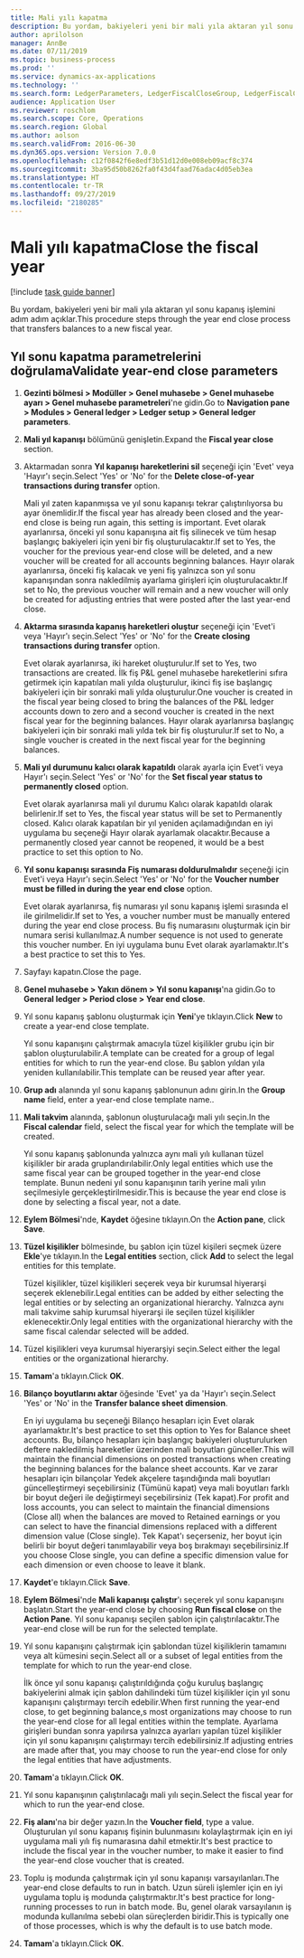 ```yaml
---
title: Mali yılı kapatma
description: Bu yordam, bakiyeleri yeni bir mali yıla aktaran yıl sonu kapanış işlemini adım adım açıklar.
author: aprilolson
manager: AnnBe
ms.date: 07/11/2019
ms.topic: business-process
ms.prod: ''
ms.service: dynamics-ax-applications
ms.technology: ''
ms.search.form: LedgerParameters, LedgerFiscalCloseGroup, LedgerFiscalCloseAddLedger, SysLookupMultiSelectGrid, LedgerFiscalCloseRunGroup
audience: Application User
ms.reviewer: roschlom
ms.search.scope: Core, Operations
ms.search.region: Global
ms.author: aolson
ms.search.validFrom: 2016-06-30
ms.dyn365.ops.version: Version 7.0.0
ms.openlocfilehash: c12f0842f6e8edf3b51d12d0e008eb09acf8c374
ms.sourcegitcommit: 3ba95d50b8262fa0f43d4faad76adac4d05eb3ea
ms.translationtype: HT
ms.contentlocale: tr-TR
ms.lasthandoff: 09/27/2019
ms.locfileid: "2180285"
---
```

# <a name="close-the-fiscal-year"></a><span data-ttu-id="7a865-103">Mali yılı kapatma</span><span class="sxs-lookup"><span data-stu-id="7a865-103">Close the fiscal year</span></span>

[!include [task guide banner](../../includes/task-guide-banner.md)]

<span data-ttu-id="7a865-104">Bu yordam, bakiyeleri yeni bir mali yıla aktaran yıl sonu kapanış işlemini adım adım açıklar.</span><span class="sxs-lookup"><span data-stu-id="7a865-104">This procedure steps through the year end close process that transfers balances to a new fiscal year.</span></span>


## <a name="validate-year-end-close-parameters"></a><span data-ttu-id="7a865-105">Yıl sonu kapatma parametrelerini doğrulama</span><span class="sxs-lookup"><span data-stu-id="7a865-105">Validate year-end close parameters</span></span>
1. <span data-ttu-id="7a865-106">**Gezinti bölmesi > Modüller > Genel muhasebe > Genel muhasebe ayarı > Genel muhasebe parametreleri**'ne gidin.</span><span class="sxs-lookup"><span data-stu-id="7a865-106">Go to **Navigation pane > Modules > General ledger > Ledger setup > General ledger parameters**.</span></span>
2. <span data-ttu-id="7a865-107">**Mali yıl kapanışı** bölümünü genişletin.</span><span class="sxs-lookup"><span data-stu-id="7a865-107">Expand the **Fiscal year close** section.</span></span>
3. <span data-ttu-id="7a865-108">Aktarmadan sonra **Yıl kapanışı hareketlerini sil** seçeneği için 'Evet' veya 'Hayır'ı seçin.</span><span class="sxs-lookup"><span data-stu-id="7a865-108">Select 'Yes' or 'No' for the **Delete close-of-year transactions during transfer** option.</span></span>
    
    <span data-ttu-id="7a865-109">Mali yıl zaten kapanmışsa ve yıl sonu kapanışı tekrar çalıştırılıyorsa bu ayar önemlidir.</span><span class="sxs-lookup"><span data-stu-id="7a865-109">If the fiscal year has already been closed and the year-end close is being run again, this setting is important.</span></span> <span data-ttu-id="7a865-110">Evet olarak ayarlanırsa, önceki yıl sonu kapanışına ait fiş silinecek ve tüm hesap başlangıç bakiyeleri için yeni bir fiş oluşturulacaktır.</span><span class="sxs-lookup"><span data-stu-id="7a865-110">If set to Yes, the voucher for the previous year-end close will be deleted, and a new voucher will be created for all accounts beginning balances.</span></span> <span data-ttu-id="7a865-111">Hayır olarak ayarlanırsa, önceki fiş kalacak ve yeni fiş yalnızca son yıl sonu kapanışından sonra nakledilmiş ayarlama girişleri için oluşturulacaktır.</span><span class="sxs-lookup"><span data-stu-id="7a865-111">If set to No, the previous voucher will remain and a new voucher will only be created for adjusting entries that were posted after the last year-end close.</span></span>

4. <span data-ttu-id="7a865-112">**Aktarma sırasında kapanış hareketleri oluştur** seçeneği için 'Evet'i veya 'Hayır'ı seçin.</span><span class="sxs-lookup"><span data-stu-id="7a865-112">Select 'Yes' or 'No' for the **Create closing transactions during transfer** option.</span></span>

    <span data-ttu-id="7a865-113">Evet olarak ayarlanırsa, iki hareket oluşturulur.</span><span class="sxs-lookup"><span data-stu-id="7a865-113">If set to Yes, two transactions are created.</span></span> <span data-ttu-id="7a865-114">İlk fiş P&L genel muhasebe hareketlerini sıfıra getirmek için kapatılan mali yılda oluşturulur, ikinci fiş ise başlangıç bakiyeleri için bir sonraki mali yılda oluşturulur.</span><span class="sxs-lookup"><span data-stu-id="7a865-114">One voucher is created in the fiscal year being closed to bring the balances of the P&L ledger accounts down to zero and a second voucher is created in the next fiscal year for the beginning balances.</span></span> <span data-ttu-id="7a865-115">Hayır olarak ayarlanırsa başlangıç bakiyeleri için bir sonraki mali yılda tek bir fiş oluşturulur.</span><span class="sxs-lookup"><span data-stu-id="7a865-115">If set to No, a single voucher is created in the next fiscal year for the beginning balances.</span></span>  

5. <span data-ttu-id="7a865-116">**Mali yıl durumunu kalıcı olarak kapatıldı** olarak ayarla için Evet'i veya Hayır'ı seçin.</span><span class="sxs-lookup"><span data-stu-id="7a865-116">Select 'Yes' or 'No' for the **Set fiscal year status to permanently closed** option.</span></span>

    <span data-ttu-id="7a865-117">Evet olarak ayarlanırsa mali yıl durumu Kalıcı olarak kapatıldı olarak belirlenir.</span><span class="sxs-lookup"><span data-stu-id="7a865-117">If set to Yes, the fiscal year status will be set to Permanently closed.</span></span>  <span data-ttu-id="7a865-118">Kalıcı olarak kapatılan bir yıl yeniden açılamadığından en iyi uygulama bu seçeneği Hayır olarak ayarlamak olacaktır.</span><span class="sxs-lookup"><span data-stu-id="7a865-118">Because a permanently closed year cannot be reopened, it would be a best practice to set this option to No.</span></span>  

6. <span data-ttu-id="7a865-119">**Yıl sonu kapanışı sırasında Fiş numarası doldurulmalıdır** seçeneği için Evet'i veya Hayır'ı seçin.</span><span class="sxs-lookup"><span data-stu-id="7a865-119">Select 'Yes' or 'No' for the **Voucher number must be filled in during the year end close** option.</span></span>

    <span data-ttu-id="7a865-120">Evet olarak ayarlanırsa, fiş numarası yıl sonu kapanış işlemi sırasında el ile girilmelidir.</span><span class="sxs-lookup"><span data-stu-id="7a865-120">If set to Yes, a voucher number must be manually entered during the year end close process.</span></span> <span data-ttu-id="7a865-121">Bu fiş numarasını oluşturmak için bir numara serisi kullanılmaz.</span><span class="sxs-lookup"><span data-stu-id="7a865-121">A number sequence is not used to generate this voucher number.</span></span> <span data-ttu-id="7a865-122">En iyi uygulama bunu Evet olarak ayarlamaktır.</span><span class="sxs-lookup"><span data-stu-id="7a865-122">It's a best practice to set this to Yes.</span></span>  

7. <span data-ttu-id="7a865-123">Sayfayı kapatın.</span><span class="sxs-lookup"><span data-stu-id="7a865-123">Close the page.</span></span>
8. <span data-ttu-id="7a865-124">**Genel muhasebe > Yakın dönem > Yıl sonu kapanışı**'na gidin.</span><span class="sxs-lookup"><span data-stu-id="7a865-124">Go to **General ledger > Period close > Year end close**.</span></span>
9. <span data-ttu-id="7a865-125">Yıl sonu kapanış şablonu oluşturmak için **Yeni**'ye tıklayın.</span><span class="sxs-lookup"><span data-stu-id="7a865-125">Click **New** to create a year-end close template.</span></span>

    <span data-ttu-id="7a865-126">Yıl sonu kapanışını çalıştırmak amacıyla tüzel kişilikler grubu için bir şablon oluşturulabilir.</span><span class="sxs-lookup"><span data-stu-id="7a865-126">A template can be created for a group of legal entities for which to run the year-end close.</span></span> <span data-ttu-id="7a865-127">Bu şablon yıldan yıla yeniden kullanılabilir.</span><span class="sxs-lookup"><span data-stu-id="7a865-127">This template can be reused year after year.</span></span>  

10. <span data-ttu-id="7a865-128">**Grup adı** alanında yıl sonu kapanış şablonunun adını girin.</span><span class="sxs-lookup"><span data-stu-id="7a865-128">In the **Group name** field, enter a year-end close template name..</span></span>
11. <span data-ttu-id="7a865-129">**Mali takvim** alanında, şablonun oluşturulacağı mali yılı seçin.</span><span class="sxs-lookup"><span data-stu-id="7a865-129">In the **Fiscal calendar** field, select the fiscal year for which the template will be created.</span></span>

    <span data-ttu-id="7a865-130">Yıl sonu kapanış şablonunda yalnızca aynı mali yılı kullanan tüzel kişilikler bir arada gruplandırılabilir.</span><span class="sxs-lookup"><span data-stu-id="7a865-130">Only legal entities which use the same fiscal year can be grouped together in the year-end close template.</span></span> <span data-ttu-id="7a865-131">Bunun nedeni yıl sonu kapanışının tarih yerine mali yılın seçilmesiyle gerçekleştirilmesidir.</span><span class="sxs-lookup"><span data-stu-id="7a865-131">This is because the year end close is done by selecting a fiscal year, not a date.</span></span>  

12. <span data-ttu-id="7a865-132">**Eylem Bölmesi**'nde, **Kaydet** öğesine tıklayın.</span><span class="sxs-lookup"><span data-stu-id="7a865-132">On the **Action pane**, click **Save**.</span></span>
13. <span data-ttu-id="7a865-133">**Tüzel kişilikler** bölmesinde, bu şablon için tüzel kişileri seçmek üzere **Ekle**'ye tıklayın.</span><span class="sxs-lookup"><span data-stu-id="7a865-133">In the **Legal entities** section, click **Add** to select the legal entities for this template.</span></span>
    
    <span data-ttu-id="7a865-134">Tüzel kişilikler, tüzel kişilikleri seçerek veya bir kurumsal hiyerarşi seçerek eklenebilir.</span><span class="sxs-lookup"><span data-stu-id="7a865-134">Legal entities can be added by either selecting the legal entities or by selecting an organizational hierarchy.</span></span>  <span data-ttu-id="7a865-135">Yalnızca aynı mali takvime sahip kurumsal hiyerarşi ile seçilen tüzel kişilikler eklenecektir.</span><span class="sxs-lookup"><span data-stu-id="7a865-135">Only legal entities with the organizational hierarchy with the same fiscal calendar selected will be added.</span></span>  

14. <span data-ttu-id="7a865-136">Tüzel kişilikleri veya kurumsal hiyerarşiyi seçin.</span><span class="sxs-lookup"><span data-stu-id="7a865-136">Select either the legal entities or the organizational hierarchy.</span></span>
15. <span data-ttu-id="7a865-137">**Tamam**'a tıklayın.</span><span class="sxs-lookup"><span data-stu-id="7a865-137">Click **OK**.</span></span>
16. <span data-ttu-id="7a865-138">**Bilanço boyutlarını aktar** öğesinde 'Evet' ya da 'Hayır'ı seçin.</span><span class="sxs-lookup"><span data-stu-id="7a865-138">Select 'Yes' or 'No' in the **Transfer balance sheet dimension**.</span></span>

    <span data-ttu-id="7a865-139">En iyi uygulama bu seçeneği Bilanço hesapları için Evet olarak ayarlamaktır.</span><span class="sxs-lookup"><span data-stu-id="7a865-139">It's best practice to set this option to Yes for Balance sheet accounts.</span></span> <span data-ttu-id="7a865-140">Bu, bilanço hesapları için başlangıç bakiyeleri oluşturulurken deftere nakledilmiş hareketler üzerinden mali boyutları günceller.</span><span class="sxs-lookup"><span data-stu-id="7a865-140">This will maintain the financial dimensions on posted transactions when creating the beginning balances for the balance sheet accounts.</span></span> <span data-ttu-id="7a865-141">Kar ve zarar hesapları için bilançolar Yedek akçelere taşındığında mali boyutları güncelleştirmeyi seçebilirsiniz (Tümünü kapat) veya mali boyutları farklı bir boyut değeri ile değiştirmeyi seçebilirsiniz (Tek kapat).</span><span class="sxs-lookup"><span data-stu-id="7a865-141">For profit and loss accounts, you can select to maintain the financial dimensions (Close all) when the balances are moved to Retained earnings or you can select to have the financial dimensions replaced with a different dimension value (Close single).</span></span> <span data-ttu-id="7a865-142">Tek Kapat'ı seçerseniz, her boyut için belirli bir boyut değeri tanımlayabilir veya boş bırakmayı seçebilirsiniz.</span><span class="sxs-lookup"><span data-stu-id="7a865-142">If you choose Close single, you can define a specific dimension value for each dimension or even choose to leave it blank.</span></span>  

17. <span data-ttu-id="7a865-143">**Kaydet**'e tıklayın.</span><span class="sxs-lookup"><span data-stu-id="7a865-143">Click **Save**.</span></span>
18. <span data-ttu-id="7a865-144">**Eylem Bölmesi**'nde **Mali kapanışı çalıştır**'ı seçerek yıl sonu kapanışını başlatın.</span><span class="sxs-lookup"><span data-stu-id="7a865-144">Start the year-end close by choosing **Run fiscal close** on the **Action Pane**.</span></span> <span data-ttu-id="7a865-145">Yıl sonu kapanışı seçilen şablon için çalıştırılacaktır.</span><span class="sxs-lookup"><span data-stu-id="7a865-145">The year-end close will be run for the selected template.</span></span>  
19. <span data-ttu-id="7a865-146">Yıl sonu kapanışını çalıştırmak için şablondan tüzel kişiliklerin tamamını veya alt kümesini seçin.</span><span class="sxs-lookup"><span data-stu-id="7a865-146">Select all or a subset of legal entities from the template for which to run the year-end close.</span></span>

    <span data-ttu-id="7a865-147">İlk önce yıl sonu kapanışı çalıştırıldığında çoğu kuruluş başlangıç bakiyelerini almak için şablon dahilindeki tüm tüzel kişilikler için yıl sonu kapanışını çalıştırmayı tercih edebilir.</span><span class="sxs-lookup"><span data-stu-id="7a865-147">When first running the year-end close, to get beginning balance,s most organizations may choose to run the year-end close for all legal entities within the template.</span></span> <span data-ttu-id="7a865-148">Ayarlama girişleri bundan sonra yapılırsa yalnızca ayarları yapılan tüzel kişilikler için yıl sonu kapanışını çalıştırmayı tercih edebilirsiniz.</span><span class="sxs-lookup"><span data-stu-id="7a865-148">If adjusting entries are made after that, you may choose to run the year-end close for only the legal entities that have adjustments.</span></span>  

20. <span data-ttu-id="7a865-149">**Tamam**'a tıklayın.</span><span class="sxs-lookup"><span data-stu-id="7a865-149">Click **OK**.</span></span>
21. <span data-ttu-id="7a865-150">Yıl sonu kapanışının çalıştırılacağı mali yılı seçin.</span><span class="sxs-lookup"><span data-stu-id="7a865-150">Select the fiscal year for which to run the year-end close.</span></span>
22. <span data-ttu-id="7a865-151">**Fiş alanı**'na bir değer yazın.</span><span class="sxs-lookup"><span data-stu-id="7a865-151">In the **Voucher field**, type a value.</span></span> <span data-ttu-id="7a865-152">Oluşturulan yıl sonu kapanış fişinin bulunmasını kolaylaştırmak için en iyi uygulama mali yılı fiş numarasına dahil etmektir.</span><span class="sxs-lookup"><span data-stu-id="7a865-152">It's best practice to include the fiscal year in the voucher number, to make it easier to find the year-end close voucher that is created.</span></span>  
23. <span data-ttu-id="7a865-153">Toplu iş modunda çalıştırmak için yıl sonu kapanışı varsayılanları.</span><span class="sxs-lookup"><span data-stu-id="7a865-153">The year-end close defaults to run in batch.</span></span> <span data-ttu-id="7a865-154">Uzun süreli işlemler için en iyi uygulama toplu iş modunda çalıştırmaktır.</span><span class="sxs-lookup"><span data-stu-id="7a865-154">It's best practice for long-running processes to run in batch mode.</span></span> <span data-ttu-id="7a865-155">Bu, genel olarak varsayılanın iş modunda kullanılma sebebi olan süreçlerden biridir.</span><span class="sxs-lookup"><span data-stu-id="7a865-155">This is typically one of those processes, which is why the default is to use batch mode.</span></span>  
24. <span data-ttu-id="7a865-156">**Tamam**'a tıklayın.</span><span class="sxs-lookup"><span data-stu-id="7a865-156">Click **OK**.</span></span>

